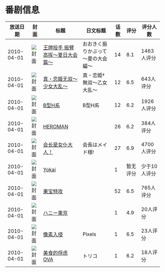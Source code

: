 # 番剧信息

|放送日期|封面|标题|日文标题|话数|评分|评分人数|
|---|---|---|---|---|---|---|
|2010-04-01|![封面](https://lain.bgm.tv/pic/cover/c/ec/0f/4077_R6tHA.jpg)|[王牌投手 振臂高挥～夏日大会篇～](https://bangumi.tv/subject/4077)|おおきく振りかぶって～夏の大会編～|14|8.1|1463人评分|
|2010-04-01|![封面](https://lain.bgm.tv/pic/cover/c/fa/61/4286_8m8sk.jpg)|[真・恋姬无双～少女大乱～](https://bangumi.tv/subject/4286)|真・恋姫†無双～乙女大乱～|12|6.5|643人评分|
|2010-04-01|![封面](https://lain.bgm.tv/pic/cover/c/27/58/4290_BH1BE.jpg)|[B型H系](https://bangumi.tv/subject/4290)|B型H系|12|6.2|1926人评分|
|2010-04-01|![封面](https://lain.bgm.tv/pic/cover/c/27/d8/4312_LSvSJ.jpg)|[HEROMAN](https://bangumi.tv/subject/4312)||26|6.2|384人评分|
|2010-04-01|![封面](https://lain.bgm.tv/pic/cover/c/77/16/4313_Ov8p2.jpg)|[会长是女仆大人！](https://bangumi.tv/subject/4313)|会長はメイド様!|27|6.9|4700人评分|
|2010-04-01|![封面](https://lain.bgm.tv/pic/cover/c/2a/15/36221_LsZ7o.jpg)|[Yokai](https://bangumi.tv/subject/36221)||1|暂无评分|少于10人评分|
|2010-04-01|![封面](https://lain.bgm.tv/pic/cover/c/60/bd/81179_iXlig.jpg)|[果宝特攻](https://bangumi.tv/subject/81179)||52|6.5|765人评分|
|2010-04-01|![封面](https://lain.bgm.tv/pic/cover/c/02/92/113000_z9kok.jpg)|[ハニー東京](https://bangumi.tv/subject/113000)||1|4.9|20人评分|
|2010-04-01|![封面](https://lain.bgm.tv/pic/cover/c/91/b4/144592_47Y75.jpg)|[像素入侵](https://bangumi.tv/subject/144592)|Pixels|1|6.5|23人评分|
|2010-04-01|![封面](https://lain.bgm.tv/pic/cover/c/0d/31/243896_1a817.jpg)|[美食的俘虏 OVA](https://bangumi.tv/subject/243896)|トリコ|1|6.2|18人评分|
